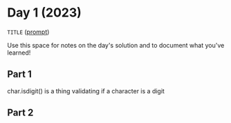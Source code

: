 # Day 1 (2023)

`TITLE` ([prompt](https://adventofcode.com/2023/day/1))

Use this space for notes on the day's solution and to document what you've learned!

## Part 1

char.isdigit() is a thing validating if a character is a digit

## Part 2


